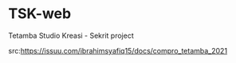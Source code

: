 # TSK-web
Tetamba Studio Kreasi - Sekrit project

src:https://issuu.com/ibrahimsyafiq15/docs/compro_tetamba_2021
